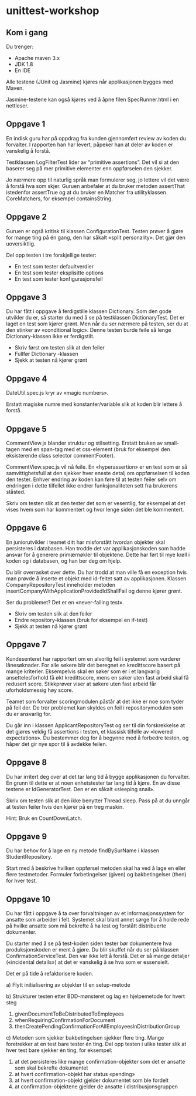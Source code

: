 # unittest-workshop #

## Kom i gang ##

Du trenger:

*   Apache maven 3.x
*   JDK 1.8
*   En IDE

Alle testene (JUnit og Jasmine) kjøres når applikasjonen bygges med Maven.

Jasmine-testene kan også kjøres ved å åpne filen SpecRunner.html i en nettleser.

## Oppgave 1 ##

En indisk guru har på oppdrag fra kunden gjennomført review av koden du forvalter. I rapporten han har levert, påpeker han at deler av koden er vanskelig å forstå.

Testklassen LogFilterTest lider av “primitive assertions”. Det vil si at den baserer seg på mer primitive elementer enn oppførselen den sjekker.

Jo nærmere opp til naturlig språk man formulerer seg, jo lettere vil det være å forstå hva som skjer. Guruen anbefaler at du bruker metoden assertThat istedenfor assertTrue og at du bruker en Matcher fra utilityklassen CoreMatchers, for eksempel containsString.

## Oppgave 2 ##

Guruen er også kritisk til klassen ConfigurationTest. Testen prøver å gjøre for mange ting på én gang, den har såkalt «split personality».  Det gjør den uoversiktlig.

Del opp testen i tre forskjellige tester:

*	En test som tester defaultverdier
*	En test som tester eksplisitte options
*	En test som tester konfigurasjonsfeil

## Oppgave 3 ##

Du har fått i oppgave å ferdigstille klassen Dictionary. Som den gode utvikler du er, så starter du med å se på testklassen DictionaryTest. Det er laget en test som kjører grønt. Men når du ser nærmere på testen, ser du at den stinker av «conditional logic». Denne testen burde feile så lenge Dictionary-klassen ikke er ferdigstilt.

*	Skriv først om testen slik at den feiler
*	Fullfør Dictionary -klassen
*	Sjekk at testen nå kjører grønt


## Oppgave 4 ##

DateUtil.spec.js kryr av «magic numbers».

Erstatt magiske numre med konstanter/variable slik at koden blir lettere å forstå.

## Oppgave 5 ##

CommentView.js blander struktur og stilsetting. Erstatt bruken av small-tagen med en span-tag med et css-element (bruk for eksempel den eksisterende class selector commentFooter).

CommentView.spec.js vil nå feile. En «hyperassertion» er en test som er så samvittighetsfull at den sjekker hver eneste detalj om oppførselsen til koden den tester. Enhver endring av koden kan føre til at testen feiler selv om endringen i dette tilfellet ikke endrer funksjonaliteten sett fra brukerens ståsted.

Skriv om testen slik at den tester det som er vesentlig, for eksempel at det vises hvem som har kommentert og hvor lenge siden det ble kommentert.

## Oppgave 6 ##

En juniorutvikler i teamet ditt har misforstått hvordan objekter skal persisteres i databasen. Han trodde det var applikasjonskoden som hadde ansvar for å generere primærnøkler til objektene. Dette har ført til mye krøll i koden og i databasen, og han ber deg om hjelp.

Du blir overrasket over dette. Du har trodd at man ville få en exception hvis man prøvde å inserte et objekt med id-feltet satt av applikasjonen. Klassen CompanyRepositoryTest inneholder metoden insertCompanyWithApplicationProvidedIdShallFail og denne kjører grønt.

Ser du problemet? Det er en «never-failing test».

*	Skriv om testen slik at den feiler
*	Endre repository-klassen (bruk for eksempel en if-test)
*	Sjekk at testen nå kjører grønt


## Oppgave 7 ##

Kundesenteret har rapportert om en alvorlig feil i systemet som vurderer lånesøknader. For alle søkere blir det beregnet en kredittscore basert på mange kriterier. Eksempelvis skal en søker som er i et langvarig ansettelesforhold få økt kredittscore, mens en søker uten fast arbeid skal få redusert score. Stikkprøver viser at søkere uten fast arbeid får uforholdsmessig høy score.

Teamet som forvalter scoringmodulen påstår at det ikke er noe som tyder på feil der. De tror problemet kan skyldes en feil i repositorymodulen som du er ansvarlig for.

Du går inn i klassen ApplicantRepositoryTest og ser til din forskrekkelse at det gjøres veldig få assertions i testen, et klassisk tilfelle av «lowered expectations». Du bestemmer deg for å begynne med å forbedre testen, og håper det gir nye spor til å avdekke feilen.


## Oppgave 8 ##

Du har irritert deg over at det tar lang tid å bygge applikasjonen du forvalter. En grunn til dette er at noen enhetstester tar lang tid å kjøre. En av disse testene er IdGeneratorTest. Den er en såkalt «sleeping snail».

Skriv om testen slik at den ikke benytter Thread.sleep. Pass på at du unngår at testen feiler hvis den kjører på en treg maskin.

Hint: Bruk en CountDownLatch.


## Oppgave 9 ##

Du har behov for å lage en ny metode findBySurName i klassen StudentRepository.

Start med å beskrive hvilken oppførsel metoden skal ha ved å lage en eller flere testmetoder. Formuler forbetingelser (given) og bakbetingelser (then) for hver test.

## Oppgave 10 ##

Du har fått i oppgave å ta over forvaltningen av et informasjonssystem for ansatte som arbeider i felt. Systemet skal blant annet sørge for å holde rede på hvilke ansatte som må bekrefte å ha lest og forstått distribuerte dokumenter.

Du starter med å se på test-koden siden tester bør dokumentere hva produksjonskoden er ment å gjøre. Du blir skuffet når du ser på klassen ConfirmationServiceTest. Den var ikke lett å forstå. Det er så mange detaljer («incidental details») at det er vanskelig å se hva som er essensielt.

Det er på tide å refaktorisere koden.

a)	Flytt initialisering av objekter til en setup-metode

b)	Strukturer testen etter BDD-mønsteret og lag en hjelpemetode for hvert steg

1.	givenDocumentToBeDistributedToEmployees
2.	whenRequiringConfirmationForDocument
3.	thenCreatePendingConfirmationForAllEmployeesInDistributionGroup

c)	Metoden som sjekker bakbetingelsen sjekker flere ting. Mange foretrekker at en test bare tester én ting. Del opp testen i ulike tester slik at hver test bare sjekker én ting, for eksempel:

1.	at det persisteres like mange confirmation-objekter som det er ansatte som skal bekrefte dokumentet
2.	at hvert confirmation-objekt har status «pending»
3.	at hvert confirmation-objekt gjelder dokumentet som ble fordelt
4.	at confirmation-objektene gjelder de ansatte i distribusjonsgruppen

